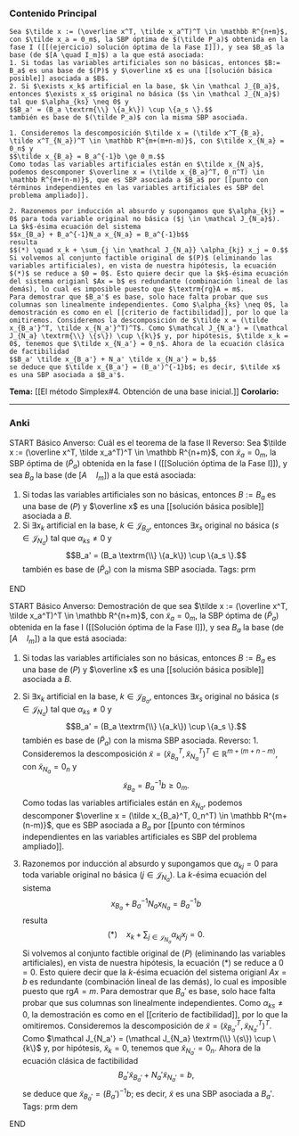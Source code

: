 ### Contenido Principal


```ad-theorem
Sea $\tilde x := (\overline x^T, \tilde x_a^T)^T \in \mathbb R^{n+m}$, con $\tilde x_a = 0_m$, la SBP óptima de $(\tilde P_a)$ obtenida en la fase I ([[(ejercicio) solución óptima de la Fase I]]), y sea $B_a$ la base (de $[A \quad I_m]$) a la que está asociada:
1. Si todas las variables artificiales son no básicas, entonces $B:= B_a$ es una base de $(P)$ y $\overline x$ es una [[solución básica posible]] asociada a $B$.
2. Si $\exists x_k$ artificial en la base, $k \in \mathcal J_{B_a}$, entonces $\exists x_s$ original no básica ($s \in \mathcal J_{N_a}$) tal que $\alpha_{ks} \neq 0$ y
$$B_a' = (B_a \textrm{\\} \{a_k\}) \cup \{a_s \}.$$
también es base de $(\tilde P_a)$ con la misma SBP asociada.
```

```ad-proof
1. Consideremos la descomposición $\tilde x = (\tilde x^T_{B_a}, \tilde x^T_{N_a})^T \in \mathbb R^{m+(m+n-m)}$, con $\tilde x_{N_a} = 0_n$ y
$$\tilde x_{B_a} = B_a^{-1}b \ge 0_m.$$
Como todas las variables artificiales están en $\tilde x_{N_a}$, podemos descomponer $\overline x = (\tilde x_{B_a}^T, 0_n^T) \in \mathbb R^{m+(n-m)}$, que es SBP asociada a $B_a$ por [[punto con términos independientes en las variables artificiales es SBP del problema ampliado]].

2. Razonemos por inducción al absurdo y supongamos que $\alpha_{kj} = 0$ para toda variable original no básica ($j \in \mathcal J_{N_a}$). La $k$-ésima ecuación del sistema
$$x_{B_a} + B_a^{-1}N_a x_{N_a} = B_a^{-1}b$$
resulta
$$(*) \quad x_k + \sum_{j \in \mathcal J_{N_a}} \alpha_{kj} x_j = 0.$$
Si volvemos al conjunto factible original de $(P)$ (eliminando las variables artificiales), en vista de nuestra hipótesis, la ecuación $(*)$ se reduce a $0 = 0$. Esto quiere decir que la $k$-ésima ecuación del sistema origianl $Ax = b$ es redundante (combinación lineal de las demás), lo cual es imposible puesto que $\textrm{rg}A = m$.
Para demostrar que $B_a'$ es base, solo hace falta probar que sus columnas son linealmente independientes. Como $\alpha_{ks} \neq 0$, la demostración es como en el [[criterio de factibilidad]], por lo que la omitiremos. Consideremos la descomposición de $\tilde x = (\tilde x_{B_a'}^T, \tilde x_{N_a'}^T)^T$. Como $\mathcal J_{N_a'} = (\mathcal J_{N_a} \textrm{\\} \{s\}) \cup \{k\}$ y, por hipótesis, $\tilde x_k = 0$, tenemos que $\tilde x_{N_a'} = 0_n$. Ahora de la ecuación clásica de factibilidad
$$B_a' \tilde x_{B_a'} + N_a' \tilde x_{N_a'} = b,$$
se deduce que $\tilde x_{B_a'} = (B_a')^{-1}b$; es decir, $\tilde x$ es una SBP asociada a $B_a'$.
```

**Tema:** [[El método Simplex#4. Obtención de una base inicial.]]
**Corolario:**

---
### Anki

START
Básico
Anverso: Cuál es el teorema de la fase II
Reverso: Sea $\tilde x := (\overline x^T, \tilde x_a^T)^T \in \mathbb R^{n+m}$, con $\tilde x_a = 0_m$, la SBP óptima de $(\tilde P_a)$ obtenida en la fase I ([[Solución óptima de la Fase I]]), y sea $B_a$ la base (de $[A \quad I_m]$) a la que está asociada:
1. Si todas las variables artificiales son no básicas, entonces $B:= B_a$ es una base de $(P)$ y $\overline x$ es una [[solución básica posible]] asociada a $B$.
2. Si $\exists x_k$ artificial en la base, $k \in \mathcal J_{B_a}$, entonces $\exists x_s$ original no básica ($s \in \mathcal J_{N_a}$) tal que $\alpha_{ks} \neq 0$ y
$$B_a' = (B_a \textrm{\\} \{a_k\}) \cup \{a_s \}.$$
también es base de $(\tilde P_a)$ con la misma SBP asociada.
Tags: prm
<!--ID: 1730103598874-->
END

START
Básico
Anverso: Demostración de que sea $\tilde x := (\overline x^T, \tilde x_a^T)^T \in \mathbb R^{n+m}$, con $\tilde x_a = 0_m$, la SBP óptima de $(\tilde P_a)$ obtenida en la fase I ([[Solución óptima de la Fase I]]), y sea $B_a$ la base (de $[A \quad I_m]$) a la que está asociada:
1. Si todas las variables artificiales son no básicas, entonces $B:= B_a$ es una base de $(P)$ y $\overline x$ es una [[solución básica posible]] asociada a $B$.
2. Si $\exists x_k$ artificial en la base, $k \in \mathcal J_{B_a}$, entonces $\exists x_s$ original no básica ($s \in \mathcal J_{N_a}$) tal que $\alpha_{ks} \neq 0$ y
$$B_a' = (B_a \textrm{\\} \{a_k\}) \cup \{a_s \}.$$
también es base de $(\tilde P_a)$ con la misma SBP asociada.
Reverso: 1. Consideremos la descomposición $\tilde x = (\tilde x^T_{B_a}, \tilde x^T_{N_a})^T \in \mathbb R^{m+(m+n-m)}$, con $\tilde x_{N_a} = 0_n$ y
$$\tilde x_{B_a} = B_a^{-1}b \ge 0_m.$$
Como todas las variables artificiales están en $\tilde x_{N_a}$, podemos descomponer $\overline x = (\tilde x_{B_a}^T, 0_n^T) \in \mathbb R^{m+(n-m)}$, que es SBP asociada a $B_a$ por [[punto con términos independientes en las variables artificiales es SBP del problema ampliado]].

2. Razonemos por inducción al absurdo y supongamos que $\alpha_{kj} = 0$ para toda variable original no básica ($j \in \mathcal J_{N_a}$). La $k$-ésima ecuación del sistema
$$x_{B_a} + B_a^{-1}N_a x_{N_a} = B_a^{-1}b$$
resulta
$$(*) \quad x_k + \sum_{j \in \mathcal J_{N_a}} \alpha_{kj} x_j = 0.$$
Si volvemos al conjunto factible original de $(P)$ (eliminando las variables artificiales), en vista de nuestra hipótesis, la ecuación $(*)$ se reduce a $0 = 0$. Esto quiere decir que la $k$-ésima ecuación del sistema origianl $Ax = b$ es redundante (combinación lineal de las demás), lo cual es imposible puesto que $\textrm{rg}A = m$.
Para demostrar que $B_a'$ es base, solo hace falta probar que sus columnas son linealmente independientes. Como $\alpha_{ks} \neq 0$, la demostración es como en el [[criterio de factibilidad]], por lo que la omitiremos. Consideremos la descomposición de $\tilde x = (\tilde x_{B_a'}^T, \tilde x_{N_a'}^T)^T$. Como $\mathcal J_{N_a'} = (\mathcal J_{N_a} \textrm{\\} \{s\}) \cup \{k\}$ y, por hipótesis, $\tilde x_k = 0$, tenemos que $\tilde x_{N_a'} = 0_n$. Ahora de la ecuación clásica de factibilidad
$$B_a' \tilde x_{B_a'} + N_a' \tilde x_{N_a'} = b,$$
se deduce que $\tilde x_{B_a'} = (B_a')^{-1}b$; es decir, $\tilde x$ es una SBP asociada a $B_a'$.
Tags: prm dem
<!--ID: 1730103598879-->
END

